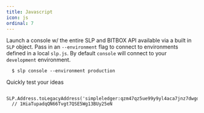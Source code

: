 ```yaml
---
title: Javascript
icon: js
ordinal: 7
---
```


Launch a console w/ the entire SLP and BITBOX API available via a built in `SLP` object. Pass in an `--environment` flag to connect to environments defined in a local `slp.js`. By default `console` will connect to your `development` environment.

      $ slp console --environment production

Quickly test your ideas

      SLP.Address.toLegacyAddress('simpleledger:qzm47qz5ue99y9yl4aca7jnz7dwgdenl857dzayzdp')
      // 1HiaTupadqQN66Tvgt7QSE5Wg13BUy25eN

